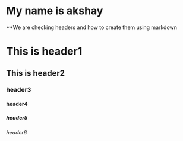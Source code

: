  # My name is akshay 

 **We are checking headers and how to create them using markdown
 # This is header1
 ## This is header2
 ### header3
 #### header4
 ##### header5
 ###### header6
